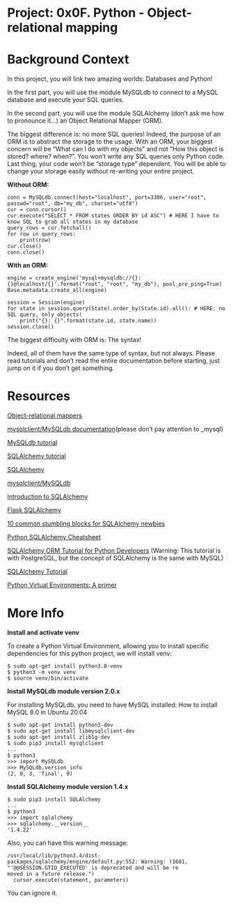# Project: 0x0F. Python - Object-relational mapping

# __Background Context__

In this project, you will link two amazing worlds: Databases and Python!

In the first part, you will use the module MySQLdb to connect to a MySQL database and execute your SQL queries.

In the second part, you will use the module SQLAlchemy (don’t ask me how to pronounce it…) an Object Relational Mapper (ORM).

The biggest difference is: no more SQL queries! Indeed, the purpose of an ORM is to abstract the storage to the usage. With an ORM, your biggest concern will be “What can I do with my objects” and not “How this object is stored? where? when?”. You won’t write any SQL queries only Python code. Last thing, your code won’t be “storage type” dependent. You will be able to change your storage easily without re-writing your entire project.

__Without ORM:__

```
conn = MySQLdb.connect(host="localhost", port=3306, user="root", passwd="root", db="my_db", charset="utf8")
cur = conn.cursor()
cur.execute("SELECT * FROM states ORDER BY id ASC") # HERE I have to know SQL to grab all states in my database
query_rows = cur.fetchall()
for row in query_rows:
    print(row)
cur.close()
conn.close()

```

__With an ORM:__

```
engine = create_engine('mysql+mysqldb://{}:{}@localhost/{}'.format("root", "root", "my_db"), pool_pre_ping=True)
Base.metadata.create_all(engine)

session = Session(engine)
for state in session.query(State).order_by(State.id).all(): # HERE: no SQL query, only objects!
    print("{}: {}".format(state.id, state.name))
session.close()

```

The biggest difficulty with ORM is: The syntax!

Indeed, all of them have the same type of syntax, but not always. Please read tutorials and don’t read the entire documentation before starting, just jump on it if you don’t get something.


# __Resources__

[Object-relational mappers](https://www.fullstackpython.com/object-relational-mappers-orms.html)

[mysqlclient/MySQLdb documentation](https://mysqlclient.readthedocs.io/)(please don’t pay attention to _mysql)

[MySQLdb tutorial](https://www.mikusa.com/python-mysql-docs/index.html)

[SQLAlchemy tutorial](https://docs.sqlalchemy.org/en/13/orm/tutorial.html)

[SQLAlchemy](https://docs.sqlalchemy.org/en/13/)

[mysqlclient/MySQLdb](https://github.com/PyMySQL/mysqlclient)

[Introduction to SQLAlchemy](https://www.youtube.com/watch?v=woKYyhLCcnU)

[Flask SQLAlchemy](https://www.youtube.com/playlist?list=PLXmMXHVSvS-BlLA5beNJojJLlpE0PJgCW)

[10 common stumbling blocks for SQLAlchemy newbies](https://alextechrants.blogspot.com/2013/11/10-common-stumbling-blocks-for.html)

[Python SQLAlchemy Cheatsheet](https://www.pythonsheets.com/notes/python-sqlalchemy.html)

[SQLAlchemy ORM Tutorial for Python Developers](https://auth0.com/blog/sqlalchemy-orm-tutorial-for-python-developers/) (Warning: This tutorial is with PostgreSQL, but the concept of SQLAlchemy is the same with MySQL)

[SQLAlchemy Tutorial](https://overiq.com/sqlalchemy-101/)

[Python Virtual Environments: A primer](https://realpython.com/python-virtual-environments-a-primer/)


# __More Info__

__Install and activate venv__

To create a Python Virtual Environment, allowing you to install specific dependencies for this python project, we will install venv:

```
$ sudo apt-get install python3.8-venv
$ python3 -m venv venv
$ source venv/bin/activate
```

__Install MySQLdb module version 2.0.x__

For installing MySQLdb, you need to have MySQL installed: How to install MySQL 8.0 in Ubuntu 20.04

```
$ sudo apt-get install python3-dev
$ sudo apt-get install libmysqlclient-dev
$ sudo apt-get install zlib1g-dev
$ sudo pip3 install mysqlclient
...
$ python3
>>> import MySQLdb
>>> MySQLdb.version_info 
(2, 0, 3, 'final', 0)
```

__Install SQLAlchemy module version 1.4.x__

```
$ sudo pip3 install SQLAlchemy
...
$ python3
>>> import sqlalchemy
>>> sqlalchemy.__version__ 
'1.4.22'
```

Also, you can have this warning message:

```
/usr/local/lib/python3.4/dist-packages/sqlalchemy/engine/default.py:552: Warning: (1681, "'@@SESSION.GTID_EXECUTED' is deprecated and will be re
moved in a future release.")                                                                                                                    
  cursor.execute(statement, parameters)
```

You can ignore it.
